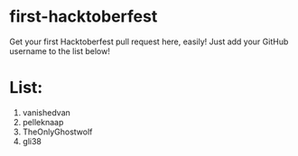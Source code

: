# first-hacktoberfest
Get your first Hacktoberfest pull request here, easily!
Just add your GitHub username to the list below!

# List:
1. vanishedvan
2. pelleknaap
3. TheOnlyGhostwolf
4. gli38
